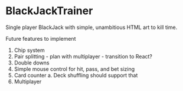 # BlackJackTrainer

Single player BlackJack with simple, unambitious HTML art to kill time.

Future features to implement

1. Chip system
2. Pair splitting - plan with multiplayer - transition to React?
3. Double downs
4. Simple mouse control for hit, pass, and bet sizing
5. Card counter
   a. Deck shuffling should support that
6. Multiplayer
